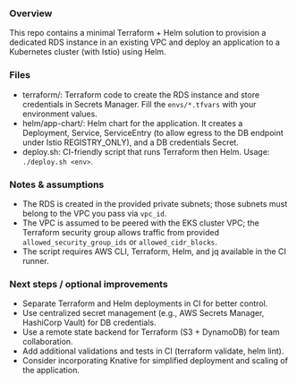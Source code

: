### Overview

This repo contains a minimal Terraform + Helm solution to provision a dedicated RDS instance in an existing VPC and deploy an application to a Kubernetes cluster (with Istio) using Helm.

### Files

- terraform/: Terraform code to create the RDS instance and store credentials in Secrets Manager. Fill the `envs/*.tfvars` with your environment values.
- helm/app-chart/: Helm chart for the application. It creates a Deployment, Service, ServiceEntry (to allow egress to the DB endpoint under Istio REGISTRY_ONLY), and a DB credentials Secret.
- deploy.sh: CI-friendly script that runs Terraform then Helm. Usage: `./deploy.sh <env>`.

### Notes & assumptions

- The RDS is created in the provided private subnets; those subnets must belong to the VPC you pass via `vpc_id`.
- The VPC is assumed to be peered with the EKS cluster VPC; the Terraform security group allows traffic from provided `allowed_security_group_ids` or `allowed_cidr_blocks`.
- The script requires AWS CLI, Terraform, Helm, and jq available in the CI runner.

### Next steps / optional improvements

- Separate Terraform and Helm deployments in CI for better control.
- Use centralized secret management (e.g., AWS Secrets Manager, HashiCorp Vault) for DB credentials.
- Use a remote state backend for Terraform (S3 + DynamoDB) for team collaboration.
- Add additional validations and tests in CI (terraform validate, helm lint).
- Consider incorporating Knative for simplified deployment and scaling of the application.
